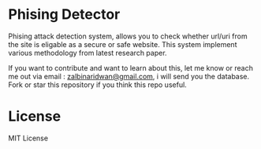 # Phising Detector
Phising attack detection system, allows you to check whether url/uri from the site is eligable as a secure or safe website.
This system implement various methodology from latest research paper.

If you want to contribute and want to learn about this, let me know or reach me out via email : zalbinaridwan@gmail.com, i will send you the database. Fork or star this repository 
if you think this repo useful.

# License
MIT License
 
